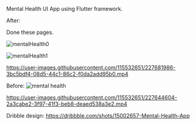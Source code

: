 Mental Health UI App using Flutter framework.

After:

Done these pages.

![mentalHealth0](https://user-images.githubusercontent.com/115532651/227681936-e422c93a-6851-412f-b464-fb6962bb5204.png)

![mentalHealth1](https://user-images.githubusercontent.com/115532651/227681937-1706f0a1-62ad-4af2-a9b5-98d0734f4c6b.png)

https://user-images.githubusercontent.com/115532651/227681986-3bc5bdf4-08d5-44c1-86c2-f0da2add95b0.mp4

Before:
![mental health](https://user-images.githubusercontent.com/115532651/227644994-f6a2705c-d194-4d04-8f3c-1ccb26aa0c8a.png)

https://user-images.githubusercontent.com/115532651/227644604-2a3cabe2-3f97-41f3-beb8-deaed538a3e2.mp4

Dribble design: https://dribbble.com/shots/15002657-Mental-Health-App
